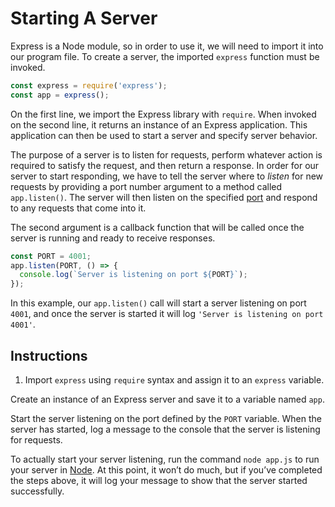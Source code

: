 # Starting A Server

Express is a Node module, so in order to use it, we will need to import it into our program file. To create a server, the imported ``express`` function must be invoked.

```javascript
const express = require('express');
const app = express();
```

On the first line, we import the Express library with ``require``. When invoked on the second line, it returns an instance of an Express application. This application can then be used to start a server and specify server behavior.

The purpose of a server is to listen for requests, perform whatever action is required to satisfy the request, and then return a response. In order for our server to start responding, we have to tell the server where to *listen* for new requests by providing a port number argument to a method called ``app.listen()``. The server will then listen on the specified [port](https://en.wikipedia.org/wiki/Port_(computer_networking)) and respond to any requests that come into it.

The second argument is a callback function that will be called once the server is running and ready to receive responses.

```javascript
const PORT = 4001;
app.listen(PORT, () => {
  console.log(`Server is listening on port ${PORT}`);
});
```

In this example, our ``app.listen()`` call will start a server listening on port ``4001``, and once the server is started it will log ``'Server is listening on port 4001'``.

## Instructions

1. Import ``express`` using ``require`` syntax and assign it to an ``express`` variable.

Create an instance of an Express server and save it to a variable named ``app``.

Start the server listening on the port defined by the ``PORT`` variable. When the server has started, log a message to the console that the server is listening for requests.

To actually start your server listening, run the command ``node app.js`` to run your server in [Node](https://nodejs.org/en/). At this point, it won’t do much, but if you’ve completed the steps above, it will log your message to show that the server started successfully.